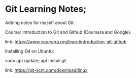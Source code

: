 # Git Learning Notes;

Adding notes for myself about Git:


Course: Introduction to Git and Github (Coursera and Google).

link: 
https://www.coursera.org/learn/introduction-git-github


Installing Git on Ubuntu: 

sudo apt update; apt install git

link: 
https://git-scm.com/download/linux
